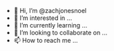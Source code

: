 - 👋 Hi, I’m @zachjonesnoel
- 👀 I’m interested in ...
- 🌱 I’m currently learning ...
- 💞️ I’m looking to collaborate on ...
- 📫 How to reach me ...

<!---
zachjonesnoel/zachjonesnoel is a ✨ special ✨ repository because its `README.md` (this file) appears on your GitHub profile.
You can click the Preview link to take a look at your changes.
--->
